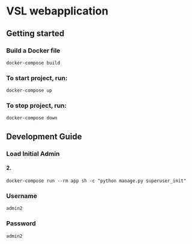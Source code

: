 # VSL webapplication

## Getting started

### Build a Docker file

```
docker-compose build
```

### To start project, run:

```
docker-compose up
```

### To stop project, run:

```
docker-compose down
```

## Development Guide

### Load Initial Admin

#### 2.

```
docker-compose run --rm app sh -c "python manage.py superuser_init"
```

### Username

```
admin2

```

### Password

```
admin2

```
